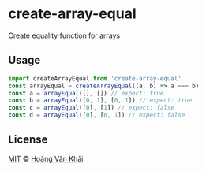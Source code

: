 # create-array-equal

Create equality function for arrays

## Usage

```javascript
import createArrayEqual from 'create-array-equal'
const arrayEqual = createArrayEqual((a, b) => a === b)
const a = arrayEqual([], []) // expect: true
const b = arrayEqual([0, 1], [0, 1]) // expect: true
const c = arrayEqual([0], [1]) // expect: false
const d = arrayEqual([0], [0, 1]) // expect: false
```

## License

[MIT](https://git.io/vhaEz) © [Hoàng Văn Khải](https://github.com/KSXGitHub)
